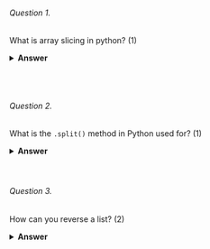 ###### Question 1.

What is array slicing in python? (1)

<details><summary><b>Answer</b></summary>
<p>

Array slicing in Python is a technique used to extract a section of elements from an array or list by specifying a start and end index, and an optional step size. 
```python
original_list = [1, 2, 3, 4, 5, 6, 7, 8, 9]

# Slicing to get a subset of the original list
subset = original_list[2:6]  # This extracts elements from index 2 to 5 (inclusive)

print(subset)  # Output: [3, 4, 5, 6]

```
</p>
</details>

<br><br>

###### Question 2.

What is the `.split()` method in Python used for? (1)

<details><summary><b>Answer</b></summary>
<p>

The `.split()` method in Python is used to split a string into substrings based on a delimiter
```python
text = "Hello, World! This is a sample sentence."

# Splitting the text into words using the default space delimiter
words = text.split()

print(words)
# Output: ['Hello,', 'World!', 'This', 'is', 'a', 'sample', 'sentence.']

```
</p>
</details>
<br><br>

###### Question 3.

How can you reverse a list? (2)
<details><summary><b>Answer</b></summary>
<p>
- Using the `reverse()` method:
```python
my_list = [1, 2, 3, 4, 5]
my_list.reverse()
print(my_list)
# Output: [5,4,3,2,1]
```
- Using slicing to make a reversed copy:
```python
my_list = [1, 2, 3, 4, 5]
reversed_list = my_list[::-1]
print(reversed_list)
# Output: [5,4,3,2,1]
```
</p>
</details>
<br><br>

